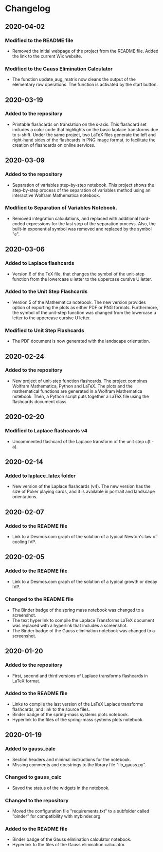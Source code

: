# Changelog

## 2020-04-02

### Modified to the README file

- Removed the initial webpage of the project from the README file. Added the
  link to the current Wix website.

### Modified to the Gauss Elimination Calculator

- The function update_aug_matrix now cleans the output of the elementary row
  operations. The function is activated by the start button.

## 2020-03-19

### Added to the repository

- Printable flashcards on translation on the s-axis. This flashcard set includes
  a color code that highlights on the basic laplace transforms due to s-shift.
  Under the same project, two LaTeX files generate the left and right-hand sides
  of the flashcards in PNG image format, to facilitate the creation of
  flashcards on online services.

## 2020-03-09

### Added to the repository

- Separation of variables step-by-step notebook. This project shows the
  step-by-step process of the separation of variables method using an
  interactive Wolfram Mathematica notebook.

### Modified to Separation of Variables Notebook.

- Removed integration calculations, and replaced with additional hard-coded
  expressions for the last step of the separation process. Also, the built-in
  exponential symbol was removed and replaced by the symbol "e".

## 2020-03-06

### Added to Laplace flashcards

- Version 6 of the TeX file, that changes the symbol of the unit-step function
  from the lowercase u letter to the uppercase cursive U letter.

### Added to the Unit Step Flashcards

- Version 5 of the Mathematica notebook. The new version provides option of
  exporting the plots as either PDF or PNG formats. Furthermore, the symbol of
  the unit-step function was changed from the lowercase u letter to the
  uppercase cursive U letter.

### Modified to Unit Step Flashcards

- The PDF document is now generated with the landscape orientation.

## 2020-02-24

### Added to the repository

- New project of unit-step function flashcards. The project combines Wolfram
  Mathematica, Python and LaTeX. The plots and the mathematical functions are
  generated in a Wolfram Mathematica notebook. Then, a Python script puts
  together a LaTeX file using the flashcards document class.

## 2020-02-20

### Modified to Laplace flashcards v4

- Uncommented flashcard of the Laplace transform of the unit step u(t - a).

## 2020-02-14

### Added to laplace_latex folder

- New version of the Laplace flashcards (v4). The new version has the size of
  Poker playing cards, and it is available in portrait and landscape
  orientations.

## 2020-02-07

### Added to the README file

- Link to a Desmos.com graph of the solution of a typical Newton's law of
  cooling IVP.

## 2020-02-05

### Added to the README file

- Link to a Desmos.com graph of the solution of a typical growth or decay IVP.

### Changed to the README file

- The Binder badge of the spring mass notebook was changed to a screenshot.
- The text hyperlink to compile the Laplace Transforms LaTeX document was
  replaced with a hyperlink that includes a screenshot.
- The Binder badge of the Gauss elimination notebook was changed to a
  screenshot.

## 2020-01-20

### Added to the repository

- First, second and third versions of Laplace transforms flashcards in LaTeX
  format.

### Added to the README file

- Links to compile the last version of the LaTeX Laplace transforms flashcards,
  and link to the source files.
- Binder badge of the spring-mass systems plots notebook.
- Hyperlink to the files of the spring-mass systems plots notebook.

## 2020-01-19

### Added to gauss_calc

- Section headers and minimal instructions for the notebook.
- Missing comments and docstrings to the library file "lib_gauss.py".

### Changed to gauss_calc

- Saved the status of the widgets in the notebook.

### Changed to the repository

- Moved the configuration file "requirements.txt" to a subfolder called "binder"
  for compatibility with mybinder.org.

### Added to the README file

- Binder badge of the Gauss elimination calculator notebook.
- Hyperlink to the files of the Gauss elimination calculator.
